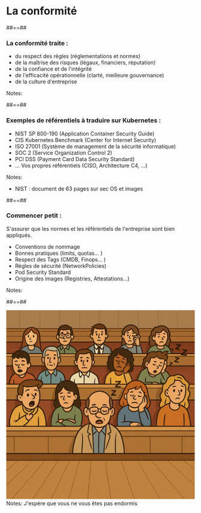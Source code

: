 <!-- .slide: class="transition-bg-sfeir-2" -->
# La conformité

##==##
<!-- .slide: data-background="./assets/techready/bkgnd.png"-->
### La conformité traite : 
- du respect des règles (réglementations et normes)
- de la maîtrise des risques (légaux, financiers, réputation)
- de la confiance et de l'intégrité
- de l'efficacité opérationnelle (clarté, meilleure gouvernance)
- de la culture d'entreprise
<!-- .element: class="list-fragment" -->

Notes:


##==##
<!-- .slide: data-background="./assets/techready/bkgnd.png"-->
###  Exemples de référentiels à traduire sur Kubernetes :

- NIST SP 800-190 (Application Container Security Guide)
- CIS Kubernetes Benchmark (Center for Internet Security)
- ISO 27001 (Système de management de la sécurité informatique)
- SOC 2 (Service Organization Control 2)
- PCI DSS (Payment Card Data Security Standard)
- ... Vos propres référentiels (CISO, Architecture C4, ...)
<!-- .element: class="list-fragment" -->

Notes: 
- NIST : document de 63 pages sur sec OS et images

##==##
<!-- .slide: data-background="./assets/techready/bkgnd.png"-->
### Commencer petit :

S'assurer que les normes et les référentiels de l'entreprise sont bien appliqués.
- Conventions de nommage
- Bonnes pratiques (limits, quotas... )
- Respect des Tags (CMDB, Finops... )
- Règles de sécurité (NetworkPolicies)
- Pod Security Standard
- Origine des images (Registries, Attestations...)
<!-- .element: class="list-fragment" -->

Notes:



##==##
<!-- .slide: class="flex-row center" data-background="./assets/techready/bkgnd.png"-->
![h-800](./assets/techready/sleepy-audience.png)
Notes:
J'espère que vous ne vous êtes pas endormis

